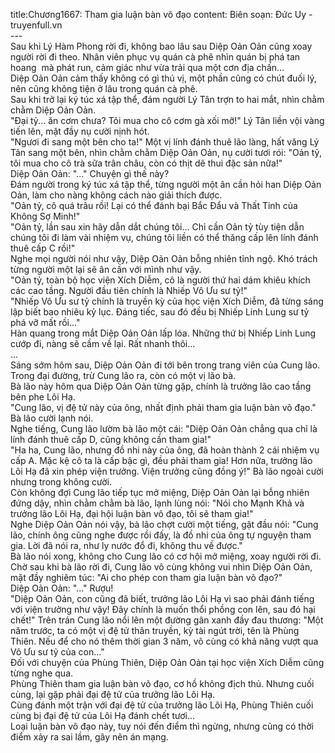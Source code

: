 title:Chương1667: Tham gia luận bàn võ đạo
content:
Biên soạn: Đức Uy - truyenfull.vn<br>---<br>Sau khi Lý Hàm Phong rời đi, không bao lâu sau Diệp Oản Oản cũng xoay người rời đi theo. Nhân viên phục vụ quán cà phê nhìn quán bị phá tan hoang  mà phát run, cảm giác như vừa trải qua một cơn địa chấn…<br>Diệp Oản Oản cảm thấy không có gì thú vị, một phần cũng có chút đuối lý, nên cũng không tiện ở lâu trong quán cà phê.<br>Sau khi trở lại ký túc xá tập thể, đám người Lý Tân trợn to hai mắt, nhìn chằm chằm Diệp Oản Oản.<br>"Đại tỷ... ăn cơm chưa? Tôi mua cho cô cơm gà xối mỡ!" Lý Tân liền vội vàng tiến lên, mặt đầy nụ cười nịnh hót.<br>"Ngươi đi sang một bên cho ta!" Một vị lính đánh thuê lão làng, hất văng Lý Tân sang một bên, nhìn chằm chằm Diệp Oản Oản, nụ cười tươi rói: "Oản tỷ, tôi mua cho cô trà sữa trân châu, còn có thịt dê thui đặc sản nữa!"<br>Diệp Oản Oản: "..." Chuyện gì thế này?<br>Đám người trong ký túc xá tập thể, từng người một ân cần hỏi han Diệp Oản Oản, làm cho nàng không cách nào giải thích được.<br>"Oản tỷ, cô quá trâu rồi! Lại có thể đánh bại Bắc Đẩu và Thất Tinh của Không Sợ Minh!"<br>"Oản tỷ, lần sau xin hãy dẫn dắt chúng tôi... Chỉ cần Oản tỷ tùy tiện dẫn chúng tôi đi làm vài nhiệm vụ, chúng tôi liền có thể thăng cấp lên lính đánh thuê cấp C rồi!"<br>Nghe mọi người nói như vậy, Diệp Oản Oản bỗng nhiên tỉnh ngộ. Khó trách từng người một lại sẽ ân cần với mình như vậy.<br>"Oản tỷ, toàn bộ học viện Xích Diễm, cô là người thứ hai dám khiêu khích các cao tầng. Người đầu tiên chính là Nhiếp Vô Ưu sư tỷ!"<br>"Nhiếp Vô Ưu sư tỷ chính là truyền kỳ của học viện Xích Diễm, đã từng sáng lập biết bao nhiêu kỷ lục. Đáng tiếc, sau đó đều bị Nhiếp Linh Lung sư tỷ phá vỡ mất rồi..."<br>Hàn quang trong mắt Diệp Oản Oản lấp lóa. Những thứ bị Nhiếp Linh Lung cướp đi, nàng sẽ cầm về lại. Rất nhanh thôi...<br>...<br>Sáng sớm hôm sau, Diệp Oản Oản đi tới bên trong trang viên của Cung lão.<br>Trong đại đường, trừ Cung lão ra, còn có một vị lão bà.<br>Bà lão này hôm qua Diệp Oản Oản từng gặp, chính là trưởng lão cao tầng bên phe Lôi Hạ.<br>"Cung lão, vị đệ tử này của ông, nhất định phải tham gia luận bàn võ đạo." Bà lão cười lạnh nói.<br>Nghe tiếng, Cung lão lườm bà lão một cái: "Diệp Oản Oản chẳng qua chỉ là lính đánh thuê cấp D, cũng không cần tham gia!"<br>"Ha ha, Cung lão, nhưng đồ nhi này của ông, đã hoàn thành 2 cái nhiệm vụ cấp A. Mặc kệ cô ta là cấp bậc gì, đều phải tham gia! Hơn nữa, trưởng lão Lôi Hạ đã xin phép viện trưởng. Viện trưởng cũng đồng ý!" Bà lão ngoài cười nhưng trong không cười.<br>Còn không đợi Cung lão tiếp tục mở miệng, Diệp Oản Oản lại bỗng nhiên đứng dậy, nhìn chằm chằm bà lão, lạnh lùng nói: "Nói cho Mạnh Khả và trưởng lão Lôi Hạ, đại hội luận bàn võ đạo, tôi sẽ tham gia!"<br>Nghe Diệp Oản Oản nói vậy, bà lão chợt cười một tiếng, gật đầu nói: "Cung lão, chính ông cũng nghe được rồi đấy, là đồ nhi của ông tự nguyện tham gia. Lời đã nói ra, như ly nước đổ đi, không thu về được."<br>Bà lão nói xong, không cho Cung lão có cơ hội mở miệng, xoay người rời đi.<br>Chờ sau khi bà lão rời đi, Cung lão vô cùng không vui nhìn Diệp Oản Oản, mặt đầy nghiêm túc: "Ai cho phép con tham gia luận bàn võ đạo?"<br>Diệp Oản Oản: "..." Rượu!<br>"Diệp Oản Oản, con cũng đã biết, trưởng lão Lôi Hạ vì sao phải đánh tiếng với viện trưởng như vậy! Đây chính là muốn thổi phồng con lên, sau đó hại chết!" Trên trán Cung lão nổi lên một đường gân xanh đầy đau thương: "Một năm trước, ta có một vị đệ tử thân truyền, kỳ tài ngút trời, tên là Phùng Thiên. Nếu để cho nó thêm thời gian 3 năm, vô cùng có khả năng vượt qua Vô Ưu sư tỷ của con..."<br>Đối với chuyện của Phùng Thiên, Diệp Oản Oản tại học viện Xích Diễm cũng từng nghe qua.<br>Phùng Thiên tham gia luận bàn võ đạo, cơ hồ không địch thủ. Nhưng cuối cùng, lại gặp phải đại đệ tử của trưởng lão Lôi Hạ.<br>Cùng đánh một trận với đại đệ tử của trưởng lão Lôi Hạ, Phùng Thiên cuối cùng bị đại đệ tử của Lôi Hạ đánh chết tươi...<br>Loại luận bàn võ đạo này, tuy nói đến điểm thì ngừng, nhưng cũng có thời điểm xảy ra sai lầm, gây nên án mạng.